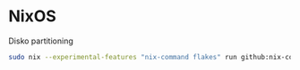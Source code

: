 # NixOS

Disko partitioning

```sh
sudo nix --experimental-features "nix-command flakes" run github:nix-community/disko/latest -- --mode destroy,format,mount hosts/karakum/disko.nix
```

